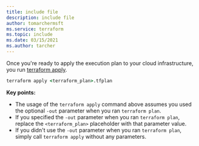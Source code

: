 ```yaml
---
title: include file
description: include file
author: tomarchermsft
ms.service: terraform
ms.topic: include
ms.date: 03/15/2021
ms.author: tarcher
---
```


Once you're ready to apply the execution plan to your cloud infrastructure, you run [terraform apply](https://www.terraform.io/docs/commands/apply.html).

```cmd
terraform apply <terraform_plan>.tfplan
```

**Key points:**

- The usage of the `terraform apply` command above assumes you used the optional `-out` parameter when you ran `terraform plan`.
- If you specified the `-out` parameter when you ran `terraform plan`, replace the `<terraform_plan>` placeholder with that parameter value.
- If you didn't use the `-out` parameter when you ran `terraform plan`, simply call `terraform apply` without any parameters.